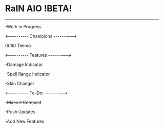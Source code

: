 # RaIN AIO !BETA!
___
-Work in Progress

<---------
Champions
--------->

(6.16) Teemo

<---------
Features
--------->

-Damage Indicator

-Spell Range Indicator

-Skin Changer

<---------
To-Do:
--------->

-~~Make it Compact~~

-Push Updates

-Add New Features

